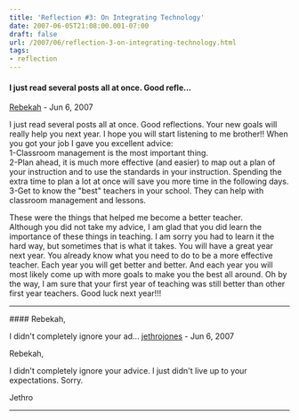```yaml
---
title: 'Reflection #3: On Integrating Technology'
date: 2007-06-05T21:08:00.001-07:00
draft: false
url: /2007/06/reflection-3-on-integrating-technology.html
tags: 
- reflection
---
```


#### I just read several posts all at once. Good refle...
[Rebekah](https://www.blogger.com/profile/09581322445241639308 "noreply@blogger.com") - <time datetime="2007-06-09T13:15:00.000-07:00">Jun 6, 2007</time>

I just read several posts all at once. Good reflections. Your new goals will really help you next year. I hope you will start listening to me brother!! When you got your job I gave you excellent advice:  
1-Classroom management is the most important thing.  
2-Plan ahead, it is much more effective (and easier) to map out a plan of your instruction and to use the standards in your instruction. Spending the extra time to plan a lot at once will save you more time in the following days.  
3-Get to know the "best" teachers in your school. They can help with classroom management and lessons.  
  
These were the things that helped me become a better teacher.  
Although you did not take my advice, I am glad that you did learn the importance of these things in teaching. I am sorry you had to learn it the hard way, but sometimes that is what it takes. You will have a great year next year. You already know what you need to do to be a more effective teacher. Each year you will get better and better. And each year you will most likely come up with more goals to make you the best all around. Oh by the way, I am sure that your first year of teaching was still better than other first year teachers. Good luck next year!!!
<hr />
#### Rebekah,  
  
I didn't completely ignore your ad...
[jethrojones](https://www.blogger.com/profile/14065159896166632977 "noreply@blogger.com") - <time datetime="2007-06-09T20:32:00.000-07:00">Jun 6, 2007</time>

Rebekah,  
  
I didn't completely ignore your advice. I just didn't live up to your expectations. Sorry.  
  
Jethro
<hr />
